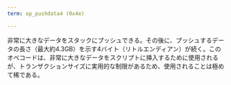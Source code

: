```yaml
---
term: op_pushdata4 (0x4e)

---
```

非常に大きなデータをスタックにプッシュできる。その後に、プッシュするデータの長さ（最大約4.3GB）を示す4バイト（リトルエンディアン）が続く。このオペコードは、非常に大きなデータをスクリプトに挿入するために使用されるが、トランザクションサイズに実用的な制限があるため、使用されることは極めて稀である。